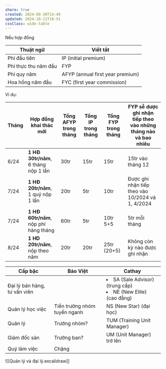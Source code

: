 ```yaml
---
share: true
created: 2024-09-30T14:49
updated: 2024-10-11T10:51
cssClass: wide-table
---
```

Nếu hợp đồng 

| Thuật ngữ            | Viết tắt                         |
| -------------------- | -------------------------------- |
| Phí đầu tiên         | IP (initial premium)             |
| Phí thực thu năm đầu | FYP                              |
| Phí quy năm          | AFYP (annual first year premium) |
| Hoa hồng năm đầu     | FYC (first year commission)      |

Ví dụ:

| Tháng | Hợp đồng khai thác mới                | Tổng AFYP trong tháng | Tổng IP trong tháng | Tổng FYP trong tháng | FYP sễ dược ghi nhận tiếp theo vào những tháng nào và bao nhiêu |
| ----- | ------------------------------------- | --------------------- | ------------------- | -------------------- | --------------------------------------------------------------- |
| 6/24  | **1 HĐ 30tr/năm**, 6 tháng nộp 1 lần  | 30tr                  | 15tr                | 15tr                 | 15tr vào tháng 12                                               |
| 7/24  | **1 HĐ 20tr/năm**, 1 quý nộp 1 lần    | 20tr                  | 5tr                 | 10tr                 | Được ghi nhận tiếp theo vào 10/2024 và 1, 4/2024                |
| 7/24  | **1 HĐ 60tr/năm**, nộp phí hàng tháng | 60tr                  | 5tr                 | 10tr 5+5             | 5tr mỗi tháng                                                   |
| 8/24  | **1 HD 20tr/năm**, nộp theo năm       | 20tr                  | 20tr                | 25tr (20+5)          | Không còn kỳ nào được ghi nhận                                  |



| Cấp bậc                      | Bảo Việt                     | Cathay                                                                   |
| ---------------------------- | ---------------------------- | ------------------------------------------------------------------------ |
| Đại lý bán hàng, tư vấn viên |                              | <li>SA (Sale Advisor) (trung cấp)</li><li>NE (New Elite) (cao đẳng)</li> |
| Quản lý học việc             | Tiền trưởng nhóm tuyển nganh | NS (New Star) (đại học)                                                  |
| Quản lý                      | Trưởng nhóm?                 | TUM (Training Unit Manager)                                              |
| Giám đốc sàn                 | Trưởng ban?                  | UM (Unit Manager) trở lên                                                |
| Quý làm việc                 | Chặng                        |                                                                          |

![[Quản lý và đại lý.excalidraw]]